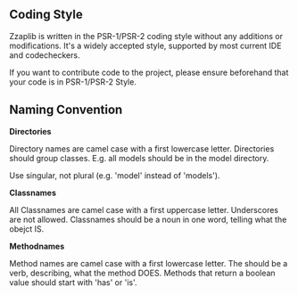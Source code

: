 Coding Style
------------
Zzaplib is written in the PSR-1/PSR-2 coding style without any additions or modifications.
It's a widely accepted style, supported by most current IDE and codecheckers.

If you want to contribute code to the project, please ensure beforehand that your code is in
PSR-1/PSR-2 Style.

Naming Convention
-----------------
**Directories**

Directory names are camel case with a first lowercase letter. Directories should group classes.
E.g. all models should be in the model directory.

Use singular, not plural (e.g. 'model' instead of 'models').

**Classnames**

All Classnames are camel case with a first uppercase letter. Underscores are not allowed.
Classnames should be a noun in one word, telling what the obejct IS.

**Methodnames**

Method names are camel case with a first lowercase letter. The should be a verb, describing,
what the method DOES. Methods that return a boolean value should start with 'has' or 'is'.